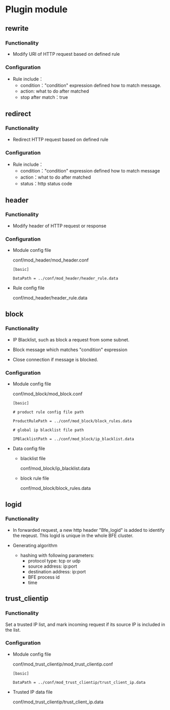 # Plugin module

## rewrite

### Functionality

- Modify URI of HTTP request based on defined rule

### Configuration

- Rule include：
    - condition："condition" expression defined how to match message. 
    - action: what to do after matched
    - stop after match：true

## redirect

### Functionality

- Redirect HTTP request based on defined rule

### Configuration

- Rule include：
    - condition："condition" expression defined how to match message
    - action：what to do after matched
    - status：http status code

## header

### Functionality

- Modify header of HTTP request or response

### Configuration

- Module config file

    conf/mod_header/mod_header.conf

    ```
    [basic]

    DataPath = ../conf/mod_header/header_rule.data
    ```

- Rule config file

    conf/mod_header/header_rule.data

## block

### Functionality

- IP Blacklist, such as block a request from some subnet.

- Block message which matches "condition" expression

- Close connection if message is blocked.

### Configuration

- Module config file

    conf/mod_block/mod_block.conf
    ```
    [basic]

    # product rule config file path

    ProductRulePath = ../conf/mod_block/block_rules.data

    # global ip blacklist file path

    IPBlacklistPath = ../conf/mod_block/ip_blacklist.data
    ```
- Data config file

    - blacklist file

        conf/mod_block/ip_blacklist.data

    - block rule file

        conf/mod_block/block_rules.data

## logid

### Functionality

- In forwarded request, a new http header "Bfe_logid" is added to identify the reqeust. This logid is unique in the whole BFE cluster.

- Generating algorithm
    - hashing with following parameters:
        - protocol type: tcp or udp
        - source address: ip:port
        - destination address: ip:port
        - BFE process id
        - time

## trust_clientip

### Functionality

Set a trusted IP list, and mark incoming request if its source IP is included in the list.

### Configuration

- Module config file

    conf/mod_trust_clientip/mod_trust_clientip.conf

    ```
    [basic]

    DataPath = ../conf/mod_trust_clientip/trust_client_ip.data
    ```

- Trusted IP data file

    conf/mod_trust_clientip/trust_client_ip.data

